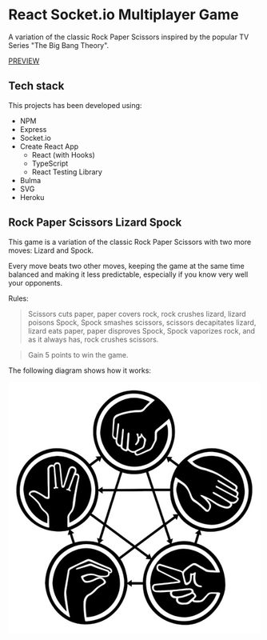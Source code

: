 # React Socket.io Multiplayer Game

A variation of the classic Rock Paper Scissors inspired by the popular TV Series "The Big Bang Theory".

[PREVIEW](https://rock-paper-scissors-plus.herokuapp.com/)

## Tech stack

This projects has been developed using:

- NPM
- Express
- Socket.io
- Create React App
  - React (with Hooks)
  - TypeScript
  - React Testing Library
- Bulma
- SVG
- Heroku

## Rock Paper Scissors Lizard Spock

This game is a variation of the classic Rock Paper Scissors with two more moves: Lizard and Spock.

Every move beats two other moves, keeping the game at the same time balanced and making it less predictable, especially if you know very well your opponents.

Rules:

>Scissors cuts paper, paper covers rock, rock crushes lizard, lizard poisons Spock, Spock smashes scissors, scissors decapitates lizard, lizard eats paper, paper disproves Spock, Spock vaporizes rock, and as it always has, rock crushes scissors.

>Gain 5 points to win the game.

The following diagram shows how it works:

![alt text](./img/rpsls-diagram.jpg)
